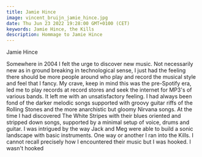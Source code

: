 ```yaml
---
title: Jamie Hince
image: vincent_bruijn_jamie_hince.jpg
date: Thu Jun 23 2022 19:28:00 GMT+0100 (CET)
keywords: Jamie Hince, the Kills
description: Hommage to Jamie Hince
---
```


Jamie Hince

Somewhere in 2004 I felt the urge to discover new music. Not necessarily new as in ground breaking in technological sense, I just had the feeling there should be more people around who play and record the musical style and feel that I fancy.
My crave, keep in mind this was the pre-Spotify era, led me to play records at record stores and seek the internet for MP3's of various bands. It left me with an unsatisfactory feeling.
I had always been fond of the darker melodic songs supported with groovy guitar riffs of the Rolling Stones and the more anarchistic but gloomy Nirvana songs. At the time I had discovered The White Stripes with their blues oriented and stripped down songs, supported by a minimal setup of voice, drums and guitar. I was intrigued by the way Jack and Meg were able to build a sonic landscape with basic instruments.
One way or another I ran into the Kills. I cannot recall precisely how I encountered their music but I was hooked. I wasn't hooked 
